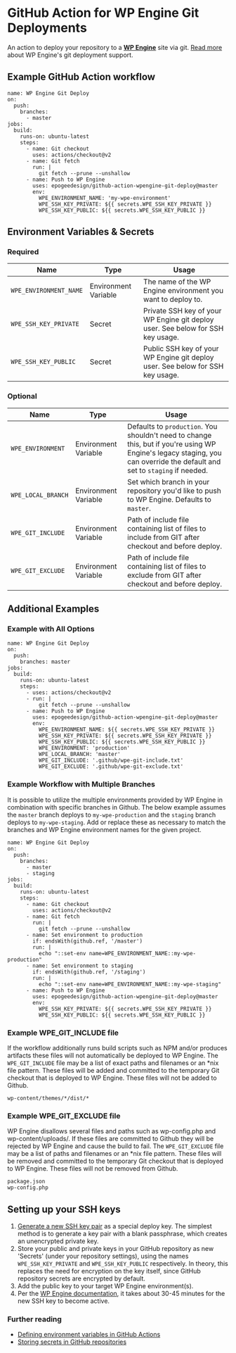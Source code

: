 # GitHub Action for WP Engine Git Deployments

An action to deploy your repository to a **[WP Engine](https://wpengine.com)** site via git. [Read more](https://wpengine.com/git/) about WP Engine's git deployment support.

## Example GitHub Action workflow

```
name: WP Engine Git Deploy
on:
  push:
    branches:
      - master
jobs:
  build:
    runs-on: ubuntu-latest
    steps:
      - name: Git checkout
        uses: actions/checkout@v2
      - name: Git fetch
        run: |
          git fetch --prune --unshallow
      - name: Push to WP Engine
        uses: epogeedesign/github-action-wpengine-git-deploy@master
        env:
          WPE_ENVIRONMENT_NAME: 'my-wpe-environment'
          WPE_SSH_KEY_PRIVATE: ${{ secrets.WPE_SSH_KEY_PRIVATE }}
          WPE_SSH_KEY_PUBLIC: ${{ secrets.WPE_SSH_KEY_PUBLIC }}
```

## Environment Variables & Secrets

### Required

| Name | Type | Usage |
|-|-|-|
| `WPE_ENVIRONMENT_NAME` | Environment Variable | The name of the WP Engine environment you want to deploy to. |
| `WPE_SSH_KEY_PRIVATE` | Secret | Private SSH key of your WP Engine git deploy user. See below for SSH key usage. |
| `WPE_SSH_KEY_PUBLIC` | Secret | Public SSH key of your WP Engine git deploy user. See below for SSH key usage. |

### Optional

| Name | Type  | Usage |
|-|-|-|
| `WPE_ENVIRONMENT` | Environment Variable  | Defaults to `production`. You shouldn't need to change this, but if you're using WP Engine's legacy staging, you can override the default and set to `staging` if needed. |
| `WPE_LOCAL_BRANCH` | Environment Variable  | Set which branch in your repository you'd like to push to WP Engine. Defaults to `master`. |
| `WPE_GIT_INCLUDE` | Environment Variable | Path of include file containing list of files to include from GIT after checkout and before deploy. |
| `WPE_GIT_EXCLUDE` | Environment Variable | Path of include file containing list of files to exclude from GIT after checkout and before deploy. |

## Additional Examples

### Example with All Options

```
name: WP Engine Git Deploy
on:
  push:
    branches: master
jobs:
  build:
    runs-on: ubuntu-latest
    steps:
      - uses: actions/checkout@v2
      - run: |
          git fetch --prune --unshallow
      - name: Push to WP Engine
        uses: epogeedesign/github-action-wpengine-git-deploy@master
        env:
          WPE_ENVIRONMENT_NAME: ${{ secrets.WPE_SSH_KEY_PRIVATE }}
          WPE_SSH_KEY_PRIVATE: ${{ secrets.WPE_SSH_KEY_PRIVATE }}
          WPE_SSH_KEY_PUBLIC: ${{ secrets.WPE_SSH_KEY_PUBLIC }}
          WPE_ENVIRONMENT: 'production'
          WPE_LOCAL_BRANCH: 'master'
          WPE_GIT_INCLUDE: '.github/wpe-git-include.txt'
          WPE_GIT_EXCLUDE: '.github/wpe-git-exclude.txt'
```

### Example Workflow with Multiple Branches

It is possible to utilize the multiple environments provided by WP Engine in combination with specific branches in Github. The below example assumes the `master` branch deploys to `my-wpe-production` and the `staging` branch deploys to `my-wpe-staging`. Add or replace these as necessary to match the branches and WP Engine environment names for the given project.

```
name: WP Engine Git Deploy
on:
  push:
    branches:
      - master
      - staging
jobs:
  build:
    runs-on: ubuntu-latest
    steps:
      - name: Git checkout
        uses: actions/checkout@v2
      - name: Git fetch
        run: |
          git fetch --prune --unshallow
      - name: Set environment to production
        if: endsWith(github.ref, '/master')
        run: |
          echo "::set-env name=WPE_ENVIRONMENT_NAME::my-wpe-production"
      - name: Set environment to staging
        if: endsWith(github.ref, '/staging')
        run: |
          echo "::set-env name=WPE_ENVIRONMENT_NAME::my-wpe-staging"
      - name: Push to WP Engine
        uses: epogeedesign/github-action-wpengine-git-deploy@master
        env:
          WPE_SSH_KEY_PRIVATE: ${{ secrets.WPE_SSH_KEY_PRIVATE }}
          WPE_SSH_KEY_PUBLIC: ${{ secrets.WPE_SSH_KEY_PUBLIC }}
```

### Example WPE_GIT_INCLUDE file

If the workflow additionally runs build scripts such as NPM and/or produces artifacts these files will not automatically be deployed to WP Engine. The `WPE_GIT_INCLUDE` file may be a list of exact paths and filenames or an *nix file pattern. These files will be added and committed to the temporary Git checkout that is deployed to WP Engine. These files will not be added to Github.

```
wp-content/themes/*/dist/*
```

### Example WPE_GIT_EXCLUDE file

WP Engine disallows several files and paths such as wp-config.php and wp-content/uploads/. If these files are committed to Github they will be rejected by WP Engine and cause the build to fail. The `WPE_GIT_EXCLUDE` file may be a list of paths and filenames or an *nix file pattern. These files will be removed and committed to the temporary Git checkout that is deployed to WP Engine. These files will not be removed from Github.

```
package.json
wp-config.php
```

## Setting up your SSH keys

1. [Generate a new SSH key pair](https://help.github.com/articles/generating-a-new-ssh-key-and-adding-it-to-the-ssh-agent/) as a special deploy key. The simplest method is to generate a key pair with a blank passphrase, which creates an unencrypted private key.
2. Store your public and private keys in your GitHub repository as new 'Secrets' (under your repository settings), using the names `WPE_SSH_KEY_PRIVATE` and `WPE_SSH_KEY_PUBLIC` respectively. In theory, this replaces the need for encryption on the key itself, since GitHub repository secrets are encrypted by default.
3. Add the public key to your target WP Engine environment(s).
4. Per the [WP Engine documentation](https://wpengine.com/git/), it takes about 30-45 minutes for the new SSH key to become active.

### Further reading

* [Defining environment variables in GitHub Actions](https://developer.github.com/actions/creating-github-actions/accessing-the-runtime-environment/#environment-variables)
* [Storing secrets in GitHub repositories](https://developer.github.com/actions/managing-workflows/storing-secrets/)
